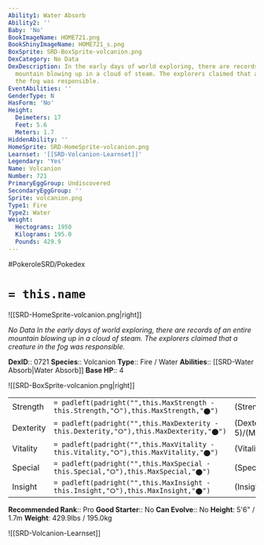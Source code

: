 ```yaml
---
Ability1: Water Absorb
Ability2: ''
Baby: 'No'
BookImageName: HOME721.png
BookShinyImageName: HOME721_s.png
BoxSprite: SRD-BoxSprite-volcanion.png
DexCategory: No Data
DexDescription: In the early days of world exploring, there are records of an entire
  mountain blowing up in a cloud of steam. The explorers claimed that a creature in
  the fog was responsible.
EventAbilities: ''
GenderType: N
HasForm: 'No'
Height:
  Deimeters: 17
  Feet: 5.6
  Meters: 1.7
HiddenAbility: ''
HomeSprite: SRD-HomeSprite-volcanion.png
Learnset: '[[SRD-Volcanion-Learnset]]'
Legendary: 'Yes'
Name: Volcanion
Number: 721
PrimaryEggGroup: Undiscovered
SecondaryEggGroup: ''
Sprite: volcanion.png
Type1: Fire
Type2: Water
Weight:
  Hectograms: 1950
  Kilograms: 195.0
  Pounds: 429.9
---
```


#PokeroleSRD/Pokedex

# `= this.name`

![[SRD-HomeSprite-volcanion.png|right]]

*No Data*
*In the early days of world exploring, there are records of an entire mountain blowing up in a cloud of steam. The explorers claimed that a creature in the fog was responsible.*

**DexID**:: 0721
**Species**:: Volcanion
**Type**:: Fire / Water
**Abilities**:: [[SRD-Water Absorb|Water Absorb]]
**Base HP**:: 4

![[SRD-BoxSprite-volcanion.png|right]]

|           |                                                                                        |                                          |
| --------- | -------------------------------------------------------------------------------------- | ---------------------------------------- |
| Strength  | `= padleft(padright("",this.MaxStrength - this.Strength,"⭘"),this.MaxStrength,"⬤")`    | (Strength::6)/(MaxStrength::6)   |
| Dexterity | `= padleft(padright("",this.MaxDexterity - this.Dexterity,"⭘"),this.MaxDexterity,"⬤")` | (Dexterity:: 5)/(MaxDexterity::5) |
| Vitality  | `= padleft(padright("",this.MaxVitality - this.Vitality,"⭘"),this.MaxVitality,"⬤")`    | (Vitality::7)/(MaxVitality::7)   |
| Special   | `= padleft(padright("",this.MaxSpecial - this.Special,"⭘"),this.MaxSpecial,"⬤")`       | (Special::7)/(MaxSpecial::7)     |
| Insight   | `= padleft(padright("",this.MaxInsight - this.Insight,"⭘"),this.MaxInsight,"⬤")`       | (Insight::5)/(MaxInsight::5)     |

**Recommended Rank**:: Pro
**Good Starter**:: No
**Can Evolve**:: No
**Height**: 5'6" / 1.7m
**Weight**: 429.9lbs / 195.0kg

![[SRD-Volcanion-Learnset]]